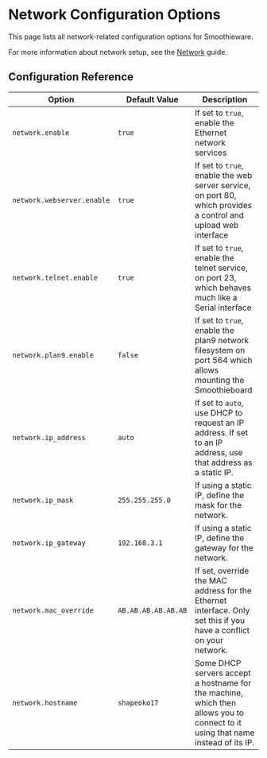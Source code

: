 
# Network Configuration Options

This page lists all network-related configuration options for Smoothieware.

For more information about network setup, see the [Network](network) guide.

## Configuration Reference

| Option | Default Value | Description |
| ------ | ------------- | ----------- |
| `network.enable` | `true` | If set to `true`, enable the Ethernet network services |
| `network.webserver.enable` | `true` | If set to `true`, enable the web server service, on port 80, which provides a control and upload web interface |
| `network.telnet.enable` | `true` | If set to `true`, enable the telnet service, on port 23, which behaves much like a Serial interface |
| `network.plan9.enable` | `false` | If set to `true`, enable the plan9 network filesystem on port 564 which allows mounting the Smoothieboard |
| `network.ip_address` | `auto` | If set to `auto`, use DHCP to request an IP address. If set to an IP address, use that address as a static IP. |
| `network.ip_mask` | `255.255.255.0` | If using a static IP, define the mask for the network. |
| `network.ip_gateway` | `192.168.3.1` | If using a static IP, define the gateway for the network. |
| `network.mac_override` | `AB.AB.AB.AB.AB.AB` | If set, override the MAC address for the Ethernet interface. Only set this if you have a conflict on your network. |
| `network.hostname` | `shapeoko17` | Some DHCP servers accept a hostname for the machine, which then allows you to connect to it using that name instead of its IP. |
